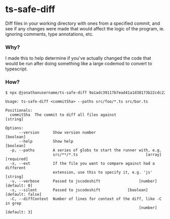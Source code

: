 # ts-safe-diff

Diff files in your working directory with ones from a specified commit, and see if any changes were made that would affect the logic of the program, ie. ignoring comments, type annotations, etc.

### Why?

I made this to help determine if you've actually changed the code that would be run after doing something like a large codemod to convert to typescript.

### How?

```sh
$ npx @jonathanusername/ts-safe-diff 9a1adc39117b7ead41a1d38173b22cdc224faefa --paths spec/foo.ts
```

```
Usage: ts-safe-diff <commitSha> --paths src/foo/*.ts src/bar.ts

Positionals:
  commitSha  The commit to diff all files against                       [string]

Options:
      --version      Show version number                               [boolean]
      --help         Show help                                         [boolean]
  -p, --paths        A series of globs to start the runner with, e.g.
                     src/**/*.ts                              [array] [required]
  -x, --ext          If the file you want to compare against had a different
                     extension, use this to specify it, e.g. 'js'       [string]
  -v, --verbose      Passed to jscodeshift                 [number] [default: 0]
  -s, --silent       Passed to jscodeshift            [boolean] [default: false]
  -C, --diffContext  Number of lines for context of the diff, like -C in grep
                                                           [number] [default: 3]
```
